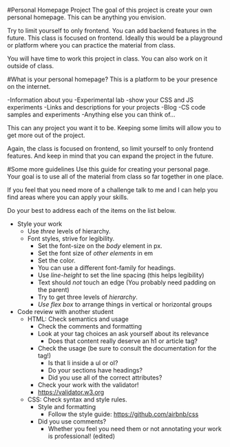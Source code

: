 #Personal Homepage Project
The goal of this project is create your own personal homepage. This can be anything you envision.

Try to limit yourself to only frontend. You can add backend features in the future. This class is focused on frontend. Ideally this would be a playground or platform where you can practice the material from class.

You will have time to work this project in class. You can also work on it outside of class.

#What is your personal homepage?
This is a platform to be your presence on the internet.

-Information about you
-Experimental lab
    -show your CSS and JS experiments
-Links and descriptions for your projects
-Blog
-CS code samples and experiments
-Anything else you can think of...

This can any project you want it to be. Keeping some limits will allow you to get more out of the project.

Again, the class is focused on frontend, so limit yourself to only frontend features. And keep in mind that you can expand the project in the future.

#Some more guidelines
Use this guide for creating your personal page. Your goal is to use all of the material from class so far together in one place.

If you feel that you need more of a challenge talk to me and I can help you find areas where you can apply your skills.

Do your best to address each of the items on the list below.

- Style your work
   - Use *three* levels of hierarchy.
   - Font styles, strive for legibility.
       - Set the font-size on the *body* element in px.
       - Set the font size of *other elements* in em
       - Set the color.
       - You can use a different font-family for headings.
       - Use *line-height* to set the line spacing (this helps legibility)
       - Text should *not* touch an edge (You probably need padding on the parent)
       - Try to get three levels of *hierarchy*.
       - *Use flex box* to arrange things in vertical or horizontal groups
- Code review with another student
   - HTML: Check semantics and usage
       - Check the comments and formatting
       - Look at your tag choices an ask yourself about its relevance
           - Does that content really deserve an h1 or article tag?
       - Check the usage (be sure to consult the documentation for the tag!)
           - Is that li inside a ul or ol?
           - Do your sections have headings?
           - Did you use all of the correct attributes?
       - Check your work with the validator!
       - https://validator.w3.org
   - CSS: Check syntax and style rules.
       - Style and formatting
           - Follow the style guide: https://github.com/airbnb/css
       - Did you use comments?
           - Whether you feel you need them or not annotating your work is professional! (edited)
